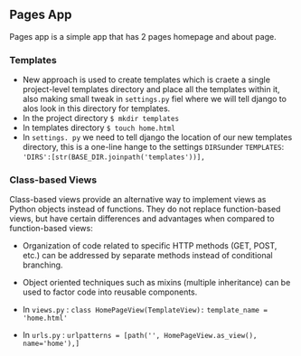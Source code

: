 ## Pages App

Pages app is a simple app that has 2 pages homepage and about page.

### Templates

- New approach is used to create templates which is craete a single project-level templates directory and place all the templates within it, also making small tweak in ` settings.py ` fiel where we will tell django to alos look in this directory for templates.
- In the project directory ` $ mkdir templates `
- In templates directory ` $ touch home.html `
- In ` settings. py ` we need to tell django the location of our new templates directory, this is a one-line hange to the settings ` DIRS `under `TEMPLATES`:    
  ` 'DIRS':[str(BASE_DIR.joinpath('templates'))], `

### Class-based Views

Class-based views provide an alternative way to implement views as Python objects instead of functions. They do not replace function-based views, but have certain differences and advantages when compared to function-based views:

- Organization of code related to specific HTTP methods (GET, POST, etc.) can be addressed by separate methods instead of conditional branching.
- Object oriented techniques such as mixins (multiple inheritance) can be used to factor code into reusable components.

- In `views.py` :
`class HomePageView(TemplateView):`
    `template_name = 'home.html'`
- In `urls.py` :
`urlpatterns = [path('', HomePageView.as_view(), name='home'),]`

